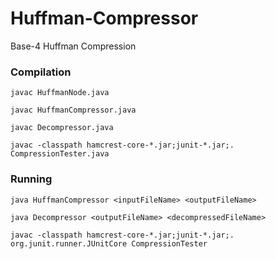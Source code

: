 # Huffman-Compressor
Base-4 Huffman Compression

### Compilation
`javac HuffmanNode.java`

`javac HuffmanCompressor.java`

`javac Decompressor.java`

`javac -classpath hamcrest-core-*.jar;junit-*.jar;. CompressionTester.java`


### Running
`java HuffmanCompressor <inputFileName> <outputFileName>`

`java Decompressor <outputFileName> <decompressedFileName>`

`javac -classpath hamcrest-core-*.jar;junit-*.jar;. org.junit.runner.JUnitCore CompressionTester`

